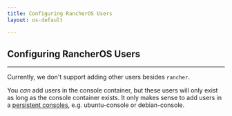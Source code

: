 ```yaml
---
title: Configuring RancherOS Users
layout: os-default

---
```


## Configuring RancherOS Users
---

Currently, we don't support adding other users besides `rancher`. 

You _can_ add users in the console container, but these users will only exist as long as the console container exists. It only makes sense to add users in a [persistent consoles]({{site.baseurl}}/os/configuration/custom-console/#console-persistence), e.g. ubuntu-console or debian-console. 
